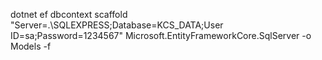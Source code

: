 dotnet ef dbcontext scaffold "Server=.\SQLEXPRESS;Database=KCS_DATA;User ID=sa;Password=1234567" Microsoft.EntityFrameworkCore.SqlServer -o Models -f
